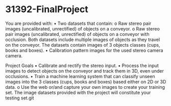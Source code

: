 # 31392-FinalProject

You are provided with: 
• Two datasets that contain: 
    o Raw stereo pair images (uncalibrated, unrectified) of objects on a conveyor. 
    o Raw stereo pair images (uncalibrated, unrectified) of objects on a conveyor with occlusion. Both datasets include multiple images of objects as they travel on the conveyor. The datasets contain images of 3 objects classes (cups, books and boxes). 
• Calibration pattern images for the used stereo camera camera.

Project Goals 
• Calibrate and rectify the stereo input. 
• Process the input images to detect objects on the conveyor and track them in 3D, even under occlusions. 
• Train a machine learning system that can classify unseen images into the 3 classes (cups, books and boxes) based either on 2D or 3D data. 
    o Use the web or/and capture your own images to create your training set. The image datasets provided with the project will constitute your testing set.git